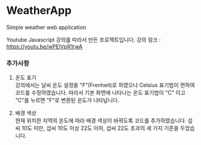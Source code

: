 # WeatherApp
Simple weather web application

Youtube Javascript 강의를 따라서 만든 프로젝트입니다.
강의 링크 : https://youtu.be/wPElVpR1rwA


### 추가사항
1. 온도 표기<br/>
  강의에서는 날씨 온도 설정을 "F"(Frenheit)로 하였으나 Celsius 표기법이 편하여 코드를 수정하였습니다.
  따라서 기본 화면에 나타나는 온도 표기법이 "C" 이고 "C"를 누르면 "F"로 변환된 온도가 나타납니다.

2. 배경 색상<br/>
  현재 위치한 지역의 온도에 따라 배경 색상이 바뀌도록 코드를 추가하였습니다.
  섭씨 10도 미만, 섭씨 10도 이상 22도 이하, 섭씨 22도 초과의 세 가지 기준을 두었습니다.
